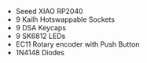 - Seeed XIAO RP2040
- 9 Kailh Hotswappable Sockets
- 9 DSA Keycaps
- 9 SK6812 LEDs
- EC11 Rotary encoder with Push Button
- 1N4148 Diodes
